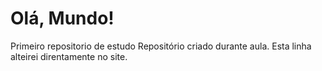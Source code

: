 # Olá, Mundo!
Primeiro repositorio de estudo
Repositório criado durante aula.
Esta linha alteirei direntamente no site.
